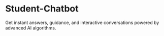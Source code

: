 # Student-Chatbot
Get instant answers, guidance, and interactive conversations powered by advanced AI algorithms.

